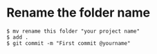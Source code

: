 # Rename the folder name

```
$ mv rename this folder "your project name"
$ add .
$ git commit -m "First commit @yourname"
```
